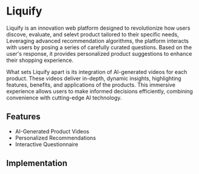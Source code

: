 
# Liquify

Liquify is an innovation web platform designed to revolutionize how users discove, evaluate, and selevt product tailored to their specific needs, Leveraging advanced recommendation algorithms, the platform interacts with users by posing a series of carefully curated questions. Based on the user's response, it provides personalized product suggestions to enhance their shopping experience.

What sets Liquify apart is its integration of AI-generated videos for each product. These videos deliver in-depth, dynamic insights, highlighting features, benefits, and applications of the products. This immersive experience allows users to make informed decisions efficiently, combining convenience with cutting-edge AI technology.



## Features

- AI-Generated Product Videos
- Personalized Recommendations
- Interactive Questionnaire

## Implementation
